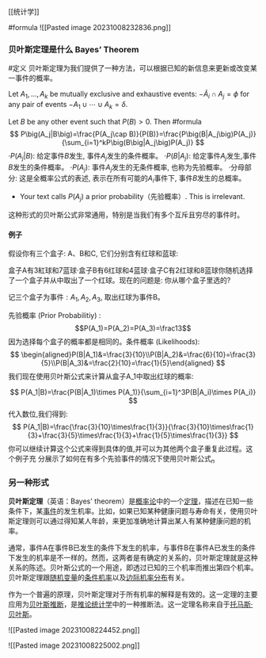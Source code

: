 [[统计学]]

#formula 
![[Pasted image 20231008232836.png]]

### 贝叶斯定理是什么 Bayes’ Theorem


#定义 
贝叶斯定理为我们提供了一种方法，可以根据已知的新信息来更新或改变某一事件的概率。

Let $A_1,...,A_k$ be mutually exclusive and exhaustive events:
$-\tilde{A}_{i}\cap A_{j}=\phi$ for any pair of events 
$-A_{1}\cup\cdots\cup A_{k}=\delta.$

Let $B$ be any other event such that $P(B)>0.$ Then
#formula 
$$
P\big(A_j|B\big)=\frac{P(A_j\cap B)}{P(B)}=\frac{P\big(B|A_j\big)P(A_j)}{\sum_{i=1}^kP\big(B\big|A_j\big)P(A_j)}
$$
·$P(A_j|B)$: 给定事件$B$发生, 事件$A_j$发生的条件概率。
·$P(B|A_j)$: 给定事件$A_j$发生,事件$B$发生的条件概率。
·$P(A_j)$: 事件$A_j$发生的无条件概率, 也称为先验概率。
·分母部分: 这是全概率公式的表述, 表示在所有可能的$A_i$事件下, 事件$B$发生的总概率。

* Your text calls $P(A_j)$ a prior probability（先验概率）. This is irrelevant.

这种形式的贝叶斯公式非常通用，特别是当我们有多个互斥且穷尽的事件时。

#### 例子

假设你有三个盒子: A、B和C, 它们分别含有红球和蓝球:

盒子A有3紅球和7蓝球·盒子B有6红球和4蓝球·盒子C有2红球和8蓝球你随机选择了一个盒子并从中取出了一个红球。现在的问题是: 你从哪个盒子里选的?

记三个盒子为事件$:A_1,A_2,A_3$, 取出红球为事件B。
 
先验概率 (Prior Probabilitiy) :$$P(A_1)=P(A_2)=P(A_3)=\frac13$$
因为选择每个盒子的概率都是相同的。条件概率 (Likelihoods):
$$
\begin{aligned}P(B|A_1)&=\frac{3}{10}\\P(B|A_2)&=\frac{6}{10}=\frac{3}{5}\\P(B|A_3)&=\frac{2}{10}=\frac{1}{5}\end{aligned}
$$
我们现在使用贝叶斯公式来计算从盒子A_1中取出红球的概率:

$$
P(A_1|B)=\frac{P(B|A_1)\times P(A_1)}{\sum_{i=1}^3P(B|A_i)\times P(A_i)}
$$
代入数位,我们得到:
$$
P(A_1|B)=\frac{\frac{3}{10}\times\frac{1}{3}}{\frac{3}{10}\times\frac{1}{3}+\frac{3}{5}\times\frac{1}{3}+\frac{1}{5}\times\frac{1}{3}}
$$
你可以继续计算这个公式来得到具体的值,并可以为其他两个盒子重复此过程。这个例子充
分展示了如何在有多个先验事件的情况下使用贝叶斯公式$_{n}$


### 另一种形式









**贝叶斯定理**（英语：Bayes' theorem）是[概率论](https://zh.wikipedia.org/wiki/%E6%A6%82%E7%8E%87%E8%AB%96 "概率论")中的一个[定理](https://zh.wikipedia.org/wiki/%E5%AE%9A%E7%90%86 "定理")，描述在已知一些条件下，某[事件](https://zh.wikipedia.org/wiki/%E4%BA%8B%E4%BB%B6_(%E6%A6%82%E7%8E%87%E8%AE%BA) "事件 (概率论)")的发生机率。比如，如果已知某种健康问题与寿命有关，使用贝叶斯定理则可以通过得知某人年龄，来更加准确地计算出某人有某种健康问题的机率。

通常，事件A在事件B已发生的条件下发生的机率，与事件B在事件A已发生的条件下发生的机率是不一样的。然而，这两者是有确定的关系的，贝叶斯定理就是这种关系的陈述。贝叶斯公式的一个用途，即透过已知的三个机率而推出第四个机率。贝叶斯定理跟[随机变量](https://zh.wikipedia.org/wiki/%E9%9A%A8%E6%A9%9F%E8%AE%8A%E9%87%8F "随机变量")的[条件机率](https://zh.wikipedia.org/wiki/%E6%A2%9D%E4%BB%B6%E6%A9%9F%E7%8E%87 "条件机率")以及[边际机率分布](https://zh.wikipedia.org/wiki/%E8%81%94%E5%90%88%E5%88%86%E5%B8%83 "联合分布")有关。

作为一个普遍的原理，贝叶斯定理对于所有机率的解释是有效的。这一定理的主要应用为[贝叶斯推断](https://zh.wikipedia.org/wiki/%E8%B4%9D%E5%8F%B6%E6%96%AF%E6%8E%A8%E6%96%AD "贝叶斯推断")，是[推论统计学](https://zh.wikipedia.org/wiki/%E6%8E%A8%E8%AB%96%E7%B5%B1%E8%A8%88%E5%AD%B8 "推论统计学")中的一种推断法。这一定理名称来自于[托马斯·贝叶斯](https://zh.wikipedia.org/wiki/%E6%89%98%E9%A9%AC%E6%96%AF%C2%B7%E8%B4%9D%E5%8F%B6%E6%96%AF "托马斯·贝叶斯")。


![[Pasted image 20231008224452.png]]

![[Pasted image 20231008225002.png]]




